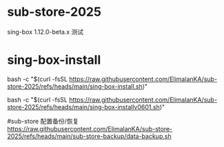 # sub-store-2025
sing-box 1.12.0-beta.x 测试
# sing-box-install

bash -c "$(curl -fsSL https://raw.githubusercontent.com/ElimalanKA/sub-store-2025/refs/heads/main/sing-box-install.sh)"

bash -c "$(curl -fsSL https://raw.githubusercontent.com/ElimalanKA/sub-store-2025/refs/heads/main/sing-box-installv0601.sh)"


#sub-store 配置备份/恢复
https://raw.githubusercontent.com/ElimalanKA/sub-store-2025/refs/heads/main/sub-store-backup/data-backup.sh
